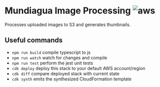 # Mundiagua Image Processing ![aws](https://github.com/xiscosc/mundiagua-image-processing/actions/workflows/aws-deploy.yml/badge.svg)

Processes uploaded images to S3 and generates thumbnails.

## Useful commands

- `npm run build` compile typescript to js
- `npm run watch` watch for changes and compile
- `npm run test` perform the jest unit tests
- `cdk deploy` deploy this stack to your default AWS account/region
- `cdk diff` compare deployed stack with current state
- `cdk synth` emits the synthesized CloudFormation template
